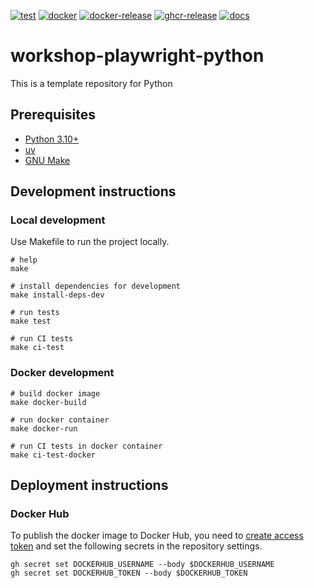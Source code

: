 [![test](https://github.com/ks6088ts-labs/workshop-playwright-python/actions/workflows/test.yaml/badge.svg?branch=main)](https://github.com/ks6088ts-labs/workshop-playwright-python/actions/workflows/test.yaml?query=branch%3Amain)
[![docker](https://github.com/ks6088ts-labs/workshop-playwright-python/actions/workflows/docker.yaml/badge.svg?branch=main)](https://github.com/ks6088ts-labs/workshop-playwright-python/actions/workflows/docker.yaml?query=branch%3Amain)
[![docker-release](https://github.com/ks6088ts-labs/workshop-playwright-python/actions/workflows/docker-release.yaml/badge.svg)](https://github.com/ks6088ts-labs/workshop-playwright-python/actions/workflows/docker-release.yaml)
[![ghcr-release](https://github.com/ks6088ts-labs/workshop-playwright-python/actions/workflows/ghcr-release.yaml/badge.svg)](https://github.com/ks6088ts-labs/workshop-playwright-python/actions/workflows/ghcr-release.yaml)
[![docs](https://github.com/ks6088ts-labs/workshop-playwright-python/actions/workflows/github-pages.yaml/badge.svg)](https://github.com/ks6088ts-labs/workshop-playwright-python/actions/workflows/github-pages.yaml)

# workshop-playwright-python

This is a template repository for Python

## Prerequisites

- [Python 3.10+](https://www.python.org/downloads/)
- [uv](https://docs.astral.sh/uv/getting-started/installation/)
- [GNU Make](https://www.gnu.org/software/make/)

## Development instructions

### Local development

Use Makefile to run the project locally.

```shell
# help
make

# install dependencies for development
make install-deps-dev

# run tests
make test

# run CI tests
make ci-test
```

### Docker development

```shell
# build docker image
make docker-build

# run docker container
make docker-run

# run CI tests in docker container
make ci-test-docker
```

## Deployment instructions

### Docker Hub

To publish the docker image to Docker Hub, you need to [create access token](https://app.docker.com/settings/personal-access-tokens/create) and set the following secrets in the repository settings.

```shell
gh secret set DOCKERHUB_USERNAME --body $DOCKERHUB_USERNAME
gh secret set DOCKERHUB_TOKEN --body $DOCKERHUB_TOKEN
```
